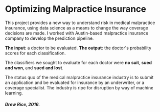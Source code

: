 # Optimizing Malpractice Insurance

This project provides a new way to understand risk in medical malpractice insurance, using data science as a means to change the way coverage decisions are made. I worked with Austin-based malpractice insurance company to develop the prediction pipeline.

**The input**: a doctor to be evaluated. **The output**: the doctor's probability scores for each classification.

The classifiers we sought to evaluate for each doctor were **no suit**, **sued and won**, and **sued and lost**.  

The status quo of the medical malpractice insurance industry is to submit an application and be evaluated for insurance by an underwriter, or a coverage specialist. The industry is ripe for disruption by way of machine learning.

##### Drew Rice, 2016.
